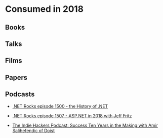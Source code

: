 # Consumed in 2018

## Books

## Talks

## Films

## Papers

## Podcasts

* [.NET Rocks episode 1500 - the History of .NET](https://www.dotnetrocks.com/?show=1500)
* [.NET Rocks episode 1507 - ASP.NET in 2018 with Jeff Fritz](https://www.dotnetrocks.com/?show=1507)

* [The Indie Hackers Podcast: Success Ten Years in the Making with Amir Salihefendic of Doist](https://www.indiehackers.com/podcast/039-amir-salihefendic-of-doist)
